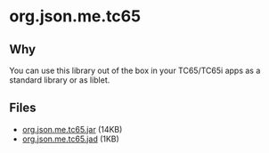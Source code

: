 # org.json.me.tc65

## Why
You can use this library out of the box in your TC65/TC65i apps as a standard library or as liblet.

## Files
* [org.json.me.tc65.jar](https://github.com/superfc/org.json.me.tc65/raw/master/org.json.me.tc65/dist/org.json.me.tc65.jar) (14KB)
* [org.json.me.tc65.jad](https://github.com/superfc/org.json.me.tc65/raw/master/org.json.me.tc65/dist/org.json.me.tc65.jad) (1KB)
